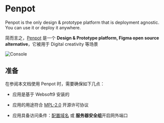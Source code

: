 # Penpot

Penpot is the only design & prototype platform that is deployment agnostic. You can use it or deploy it anywhere.

简而言之，[Penpot](https://penpot.app/) 是一个 **Design & Prototype platform, Figma open source alternative**，它被用于 Digital creativity  等场景


![Console](https://libs.websoft9.com/Websoft9/DocsPicture/zh/penpot/penpot-gui-websoft9.png)


## 准备

在参阅本文档使用 Penpot 时，需要确保如下几点：

- 应用是基于 Websoft9 安装的

- 应用的用途符合 [MPL-2.0](https://opensource.org/licenses/MPL-2.0) 开源许可协议

- 应用具备访问条件：[配置域名](./guide/appsetdomain) 或 **服务器安全组**开启网外端口
